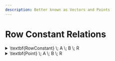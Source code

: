 ```yaml
---
description: Better known as Vectors and Points
---
```


# Row Constant Relations

<details>

<summary><span class="math">\textbf{RowConstant} \; A \; B \; R</span></summary>

***

$$\textbf{Relation} \; A \; B \; R$$

***

```
pred RowConstant(A,B,C: set univ, R: univ->univ) {
  Relation[A,B,R]
  R = R.(B->C)
}
```

</details>

<details>

<summary><span class="math">\textbf{Point} \; A \; B \; R</span></summary>

***

$$\textbf{RowConstant} \; A \; B \; R$$

$$\textbf{Injective} \; A \; B \; R$$

$$\textbf{Surjective} \; A \; B \; R$$

***

```
pred Point(A,B: set univ, R: univ->univ) {
  RowConstant[A,B,B,R]
  Injective[A,B,R]
  Surjective[A,B,R]
}
```

</details>
